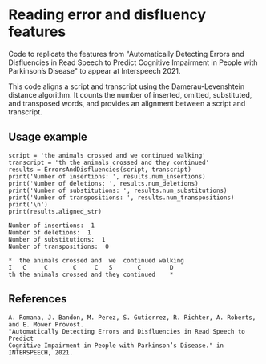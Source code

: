 # Reading error and disfluency features 

Code to replicate the features from "Automatically Detecting Errors and Disfluencies in Read Speech to Predict Cognitive Impairment in People with Parkinson’s Disease" to appear at Interspeech 2021. 

This code aligns a script and transcript using the Damerau-Levenshtein distance algorithm. It counts the number of inserted, omitted, substituted, and transposed words, and provides an alignment between a script and transcript. 

## Usage example 
```
script = 'the animals crossed and we continued walking'
transcript = 'th the animals crossed and they continued'
results = ErrorsAndDisfluencies(script, transcript)
print('Number of insertions: ', results.num_insertions)
print('Number of deletions: ', results.num_deletions)
print('Number of substitutions: ', results.num_substitutions)
print('Number of transpositions: ', results.num_transpositions) 
print('\n')
print(results.aligned_str) 
```

```
Number of insertions:  1
Number of deletions:  1
Number of substitutions:  1
Number of transpositions:  0

*  the animals crossed and  we  continued walking
I   C     C       C     C   S       C        D   
th the animals crossed and they continued    *  
```

## References
```
A. Romana, J. Bandon, M. Perez, S. Gutierrez, R. Richter, A. Roberts, and E. Mower Provost. 
"Automatically Detecting Errors and Disfluencies in Read Speech to Predict 
Cognitive Impairment in People with Parkinson’s Disease." in INTERSPEECH, 2021. 
```
